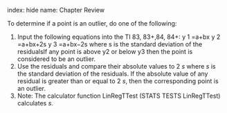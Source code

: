 index: hide
name: Chapter Review


To determine if a point is an outlier, do one of the following:
        

  1. Input the following equations into the TI 83, 83+,84, 84+:                                                                                                    y                1                              =a+bx                                                                                                             y                2                              =a+bx+2s                                                                                                             y                3                              =a+bx−2s                                                                       where s is the standard deviation of the residualsIf any point is above y2 or below y3 then the point is considered to be an outlier.
  2. Use the residuals and compare their absolute values to 2 *s* where  *s* is the standard deviation of the residuals. If the absolute value of any residual is greater than or equal to 2 *s*, then the corresponding point is an outlier.
  3. Note: The calculator function LinRegTTest (STATS TESTS LinRegTTest) calculates  *s*.

